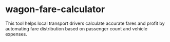 # wagon-fare-calculator
This tool helps local transport drivers calculate accurate fares and profit by automating fare distribution based on passenger count and vehicle expenses.
